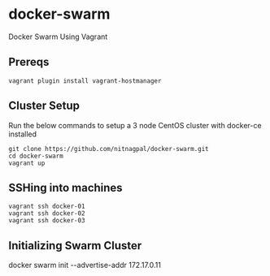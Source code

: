 # docker-swarm
Docker Swarm Using Vagrant

## Prereqs
```
vagrant plugin install vagrant-hostmanager
```

## Cluster Setup
Run the below commands to setup a 3 node CentOS cluster with docker-ce installed 

```
git clone https://github.com/nitnagpal/docker-swarm.git
cd docker-swarm
vagrant up
```

## SSHing into machines

```
vagrant ssh docker-01
vagrant ssh docker-02
vagrant ssh docker-03
```

## Initializing Swarm Cluster
docker swarm init --advertise-addr 172.17.0.11
